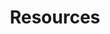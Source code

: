 ---
layout: layouts/simple-page.njk
title: Resources
eleventyNavigation:
    key: resources
    parent: strength sports
    order: 3
---